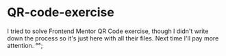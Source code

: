 # QR-code-exercise
I tried to solve Frontend Mentor QR Code exercise, though I didn't write down the process so it's just here with all their files. Next time I'll pay more attention. °°;

